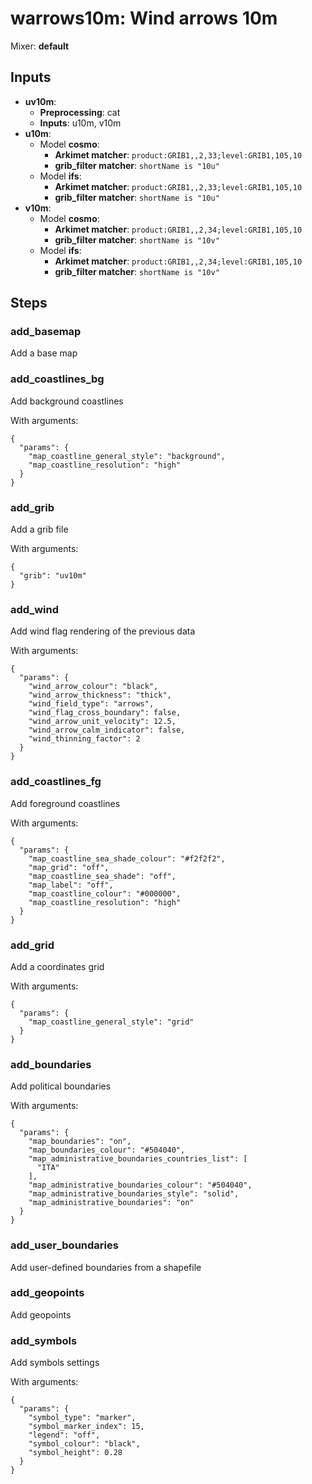 # warrows10m: Wind arrows 10m

Mixer: **default**

## Inputs

* **uv10m**:
    * **Preprocessing**: cat
    * **Inputs**: u10m, v10m
* **u10m**:
    * Model **cosmo**:
        * **Arkimet matcher**: `product:GRIB1,,2,33;level:GRIB1,105,10`
        * **grib_filter matcher**: `shortName is "10u"`
    * Model **ifs**:
        * **Arkimet matcher**: `product:GRIB1,,2,33;level:GRIB1,105,10`
        * **grib_filter matcher**: `shortName is "10u"`
* **v10m**:
    * Model **cosmo**:
        * **Arkimet matcher**: `product:GRIB1,,2,34;level:GRIB1,105,10`
        * **grib_filter matcher**: `shortName is "10v"`
    * Model **ifs**:
        * **Arkimet matcher**: `product:GRIB1,,2,34;level:GRIB1,105,10`
        * **grib_filter matcher**: `shortName is "10v"`

## Steps

### add_basemap

Add a base map


### add_coastlines_bg

Add background coastlines

With arguments:
```
{
  "params": {
    "map_coastline_general_style": "background",
    "map_coastline_resolution": "high"
  }
}
```

### add_grib

Add a grib file

With arguments:
```
{
  "grib": "uv10m"
}
```

### add_wind

Add wind flag rendering of the previous data

With arguments:
```
{
  "params": {
    "wind_arrow_colour": "black",
    "wind_arrow_thickness": "thick",
    "wind_field_type": "arrows",
    "wind_flag_cross_boundary": false,
    "wind_arrow_unit_velocity": 12.5,
    "wind_arrow_calm_indicator": false,
    "wind_thinning_factor": 2
  }
}
```

### add_coastlines_fg

Add foreground coastlines

With arguments:
```
{
  "params": {
    "map_coastline_sea_shade_colour": "#f2f2f2",
    "map_grid": "off",
    "map_coastline_sea_shade": "off",
    "map_label": "off",
    "map_coastline_colour": "#000000",
    "map_coastline_resolution": "high"
  }
}
```

### add_grid

Add a coordinates grid

With arguments:
```
{
  "params": {
    "map_coastline_general_style": "grid"
  }
}
```

### add_boundaries

Add political boundaries

With arguments:
```
{
  "params": {
    "map_boundaries": "on",
    "map_boundaries_colour": "#504040",
    "map_administrative_boundaries_countries_list": [
      "ITA"
    ],
    "map_administrative_boundaries_colour": "#504040",
    "map_administrative_boundaries_style": "solid",
    "map_administrative_boundaries": "on"
  }
}
```

### add_user_boundaries

Add user-defined boundaries from a shapefile


### add_geopoints

Add geopoints


### add_symbols

Add symbols settings

With arguments:
```
{
  "params": {
    "symbol_type": "marker",
    "symbol_marker_index": 15,
    "legend": "off",
    "symbol_colour": "black",
    "symbol_height": 0.28
  }
}
```

